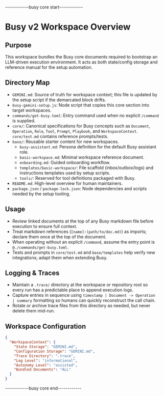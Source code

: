 ------------busy core start------------
# Busy v2 Workspace Overview

## Purpose
This workspace bundles the Busy core documents required to bootstrap an LLM-driven execution environment. It acts as both state/config storage and reference manual for the setup automation.

## Directory Map
- `GEMINI.md`: Source of truth for workspace context; this file is updated by the setup script if the demarcated block drifts.
- `busy-gemini-setup.js`: Node script that copies this core section into target workspaces.
- `commands/get-busy.toml`: Entry command used when no explicit `/command` is supplied.
- `core/`: Canonical specifications for Busy concepts such as `Document`, `Operation`, `Role`, `Tool`, `Prompt`, `Playbook`, and `WorkspaceContext`. `core/test.md` contains reference prompts/tests.
- `base/`: Reusable starter content for new workspaces.
  - `busy-assistant.md`: Persona definition for the default Busy assistant role.
  - `basic-workspace.md`: Minimal workspace reference document.
  - `onboarding.md`: Guided onboarding workflow.
  - `templates/basic-workspace/`: File scaffold (inbox/outbox/logs) and instructions templates used by setup scripts.
  - `tools/`: Reserved for tool definitions packaged with Busy.
- `README.md`: High-level overview for human maintainers.
- `package.json` / `package-lock.json`: Node dependencies and scripts needed by the setup tooling.

## Usage
- Review linked documents at the top of any Busy markdown file before execution to ensure full context.
- Treat markdown references (`[name]:(path/to/doc.md)`) as imports; declare them once at the top of the document.
- When operating without an explicit `/command`, assume the entry point is `@./commands/get-busy.toml`.
- Tests and prompts in `core/test.md` and `base/templates` help verify new integrations; adapt them when extending Busy.

## Logging & Traces
- Maintain a `.trace/` directory at the workspace or repository root so every run has a predictable place to append execution logs.
- Capture entries in sequence using `timestamp | Document -> Operation | summary` formatting so humans can quickly reconstruct the call chain.
- Rotate or archive trace files from this directory as needed, but never delete them mid-run.

## Workspace Configuration
```json
{
  "WorkspaceContext": {
    "State Storage": "GEMINI.md",
    "Configuration Storage": "GEMINI.md",
    "Trace Directory": ".trace",
    "Log Level": "informational",
    "Autonomy Level": "assisted",
    "Bundled Documents": "ALL"
  }
}
```
------------busy core end------------